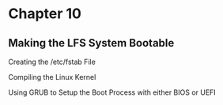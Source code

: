 # Chapter 10

## Making the LFS System Bootable 

Creating the /etc/fstab File

Compiling the Linux Kernel 

Using GRUB to Setup the Boot Process with either BIOS or UEFI
